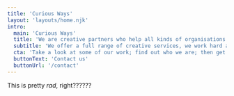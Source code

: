 ```yaml
---
title: 'Curious Ways'
layout: 'layouts/home.njk'
intro:
  main: 'Curious Ways'
  title: 'We are creative partners who help all kinds of organisations to think straight, look good and be successful.'
  subtitle: 'We offer a full range of creative services, we work hard and we’re nice to people. '
  cta: 'Take a look at some of our work; find out who we are; then get in touch and tell us what you want to achieve.'
  buttonText: 'Contact us'
  buttonUrl: '/contact'
---
```


This is pretty _rad_, right??????